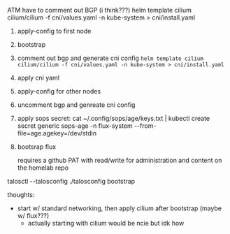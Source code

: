 ATM have to comment out BGP (i think???)
helm template cilium cilium/cilium -f cni/values.yaml -n kube-system > cni/install.yaml


 1. apply-config to first node
 2. bootstrap
 3. comment out bgp and generate cni config `helm template cilium cilium/cilium -f cni/values.yaml -n kube-system > cni/install.yaml`
 4. apply cni yaml
 5. apply-config for other nodes
 6. uncomment bgp and genreate cni config
 7. apply sops secret: cat ~/.config/sops/age/keys.txt | kubectl create secret generic sops-age -n flux-system --from-file=age.agekey=/dev/stdin
 8. bootsrap flux
    
	requires a github PAT with read/write for administration and content on the homelab repo



talosctl --talosconfig ./talosconfig bootstrap




thoughts:
 - start w/ standard networking, then apply cilium after bootstrap (maybe w/ flux???)
   - actually starting with cilium would be ncie but idk how
